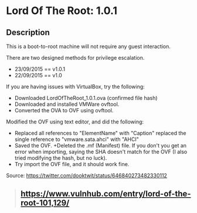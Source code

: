 #  Lord Of The Root: 1.0.1
## Description

This is a boot-to-root machine will not require any guest interaction.

There are two designed methods for privilege escalation.

-   23/09/2015 == v1.0.1
-   22/09/2015 == v1.0

If you are having issues with VirtualBox, try the following:

-   Downloaded LordOfTheRoot_1.0.1.ova (confirmed file hash)
-   Downloaded and installed VMWare ovftool.
-   Converted the OVA to OVF using ovftool.

Modified the OVF using text editor, and did the following:

-  Replaced all references to "ElementName" with "Caption" replaced the single reference to "vmware.sata.ahci" with "AHCI"
-  Saved the OVF. +Deleted the .mf (Manifest) file. If you don't you get an error when importing, saying the SHA doesn't match for the OVF (I also tried modifying the hash, but no luck).
-  Try import the OVF file, and it should work fine.

Source: https://twitter.com/dooktwit/status/646840273482330112

> ## https://www.vulnhub.com/entry/lord-of-the-root-101,129/
 
